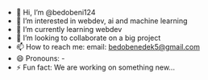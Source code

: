 - 👋 Hi, I’m @bedobeni124
- 👀 I’m interested in webdev, ai and machine learning
- 🌱 I’m currently learning webdev
- 💞️ I’m looking to collaborate on a big project
- 📫 How to reach me: email: bedobenedek5@gmail.com
- 😄 Pronouns: -
- ⚡ Fun fact: We are working on something new...

<!---
bedobeni124/bedobeni124 is a ✨ special ✨ repository because its `README.md` (this file) appears on your GitHub profile.
You can click the Preview link to take a look at your changes.
--->
